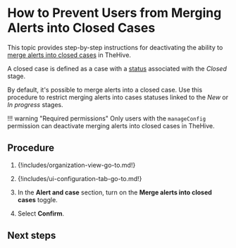 # How to Prevent Users from Merging Alerts into Closed Cases

This topic provides step-by-step instructions for deactivating the ability to [merge alerts into closed cases](../../../analyst-corner/alerts/add-an-alert-to-an-existing-case.md) in TheHive.

A closed case is defined as a case with a [status](../../../../administration/status/about-statuses.md) associated with the *Closed* stage.

By default, it's possible to merge alerts into a closed case. Use this procedure to restrict merging alerts into cases statuses linked to the *New* or *In progress* stages.

!!! warning "Required permissions"
    Only users with the `manageConfig` permission can deactivate merging alerts into closed cases in TheHive.

<h2>Procedure</h2>

1. {!includes/organization-view-go-to.md!}

2. {!includes/ui-configuration-tab-go-to.md!}

3. In the **Alert and case** section, turn on the **Merge alerts into closed cases** toggle.

4. Select **Confirm**.

<h2>Next steps</h2>